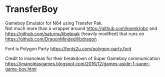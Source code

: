 # TransferBoy
Gameboy Emulator for N64 using Transfer Pak.  
Not much more than a wrapper around 
https://github.com/koenk/gbc and 
https://github.com/saturnu/libgbpak (heavily modified) 
that runs on https://github.com/DragonMinded/libdragon

Font is Polygon Party https://fonts2u.com/polygon-party.font

Credit to imanoleas for their breakdown of Super Gameboy communication https://imanoleasgames.blogspot.com/2016/12/games-aside-1-super-game-boy.html
